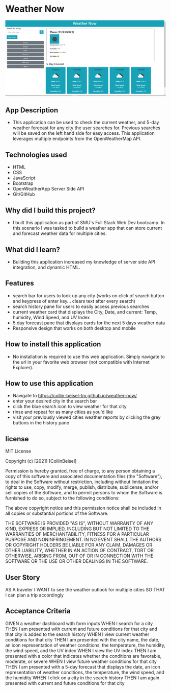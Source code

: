 # Weather Now
![Weather App Screenshot](https://github.com/collin-beisel-tm/weather-now/blob/main/assets/images/app-screenshot.PNG)

## App Description
- This application can be used to check the current weather, and 5-day weather forecast for any city the user searches for. Previous searches will be saved on the left hand side for easy access. This application leverages multiple endpoints from the OpenWeatherMap API.

## Technologies used
- HTML
- CSS
- JavaScript
- Bootstrap
- OpenWeatherApp Server Side API
- Git/GitHub

## Why did I build this project?
- I built this application as part of SMU's Full Stack Web Dev bootcamp. In this scenario I was tasked to build a weather app that can store current and forecast weather data for multiple cities.

## What did I learn?
- Building this application increased my knowledge of server side API integration, and dynamic HTML.

## Features
- search bar for users to look up any city (works on click of search button and keypress of enter key... clears text after every search)
- search history pane for users to easily access previous searches
- current weather card that displays the City, Date, and current: Temp, humidity, Wind Speed, and UV Index
- 5 day forecast pane that displays cards for the next 5 days weather data
- Responsive design that works on both desktop and mobile

## How to install this application
- No installation is required to use this web application. Simply navigate to the url in your favorite web browser (not compatible with Internet Explorer).

## How to use this application
- Navigate to https://collin-beisel-tm.github.io/weather-now/
- enter your desired city in the search bar
- click the blue search icon to view weather for that city
- rinse and repeat for as many cities as you'd like
- visit your previously viewed cities weather reports by clicking the grey buttons in the history pane

## license
MIT License

Copyright (c) [2021] [CollinBeisel]

Permission is hereby granted, free of charge, to any person obtaining a copy
of this software and associated documentation files (the "Software"), to deal
in the Software without restriction, including without limitation the rights
to use, copy, modify, merge, publish, distribute, sublicense, and/or sell
copies of the Software, and to permit persons to whom the Software is
furnished to do so, subject to the following conditions:

The above copyright notice and this permission notice shall be included in all
copies or substantial portions of the Software.

THE SOFTWARE IS PROVIDED "AS IS", WITHOUT WARRANTY OF ANY KIND, EXPRESS OR
IMPLIED, INCLUDING BUT NOT LIMITED TO THE WARRANTIES OF MERCHANTABILITY,
FITNESS FOR A PARTICULAR PURPOSE AND NONINFRINGEMENT. IN NO EVENT SHALL THE
AUTHORS OR COPYRIGHT HOLDERS BE LIABLE FOR ANY CLAIM, DAMAGES OR OTHER
LIABILITY, WHETHER IN AN ACTION OF CONTRACT, TORT OR OTHERWISE, ARISING FROM,
OUT OF OR IN CONNECTION WITH THE SOFTWARE OR THE USE OR OTHER DEALINGS IN THE
SOFTWARE.

## User Story
AS A traveler
I WANT to see the weather outlook for multiple cities
SO THAT I can plan a trip accordingly

## Acceptance Criteria
GIVEN a weather dashboard with form inputs
WHEN I search for a city
THEN I am presented with current and future conditions for that city and that city is added to the search history
WHEN I view current weather conditions for that city
THEN I am presented with the city name, the date, an icon representation of weather conditions, the temperature, the humidity, the wind speed, and the UV index
WHEN I view the UV index
THEN I am presented with a color that indicates whether the conditions are favorable, moderate, or severe
WHEN I view future weather conditions for that city
THEN I am presented with a 5-day forecast that displays the date, an icon representation of weather conditions, the temperature, the wind speed, and the humidity
WHEN I click on a city in the search history
THEN I am again presented with current and future conditions for that city
